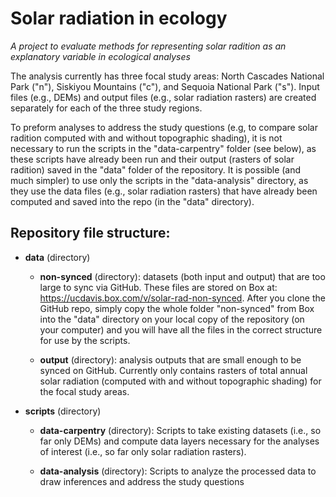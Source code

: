 # Solar radiation in ecology
_A project to evaluate methods for representing solar radition as an explanatory variable in ecological analyses_

The analysis currently has three focal study areas: North Cascades National Park ("n"), Siskiyou Mountains ("c"), and Sequoia National Park ("s"). Input files (e.g., DEMs) and output files (e.g., solar radiation rasters) are created separately for each of the three study regions.

To preform analyses to address the study questions (e.g, to compare solar radition computed with and without topographic shading), it is not necessary to run the scripts in the "data-carpentry" folder (see below), as these scripts have already been run and their output (rasters of solar radition) saved in the "data" folder of the repository. It is possible (and much simpler) to use only the scripts in the "data-analysis" directory, as they use the data files (e.g., solar radiation rasters) that have already been computed and saved into the repo (in the "data" directory).

## Repository file structure:

* **data** (directory)
  * **non-synced** (directory): datasets (both input and output) that are too large to sync via GitHub. These files are stored on Box at: https://ucdavis.box.com/v/solar-rad-non-synced. After you clone the GitHub repo, simply copy the whole folder "non-synced" from Box into the "data" directory on your local copy of the repository (on your computer) and you will have all the files in the correct structure for use by the scripts.
  
  * **output** (directory): analysis outputs that are small enough to be synced on GitHub. Currently only contains rasters of total annual solar radiation (computed with and without topographic shading) for the focal study areas.
  
* **scripts** (directory)

  * **data-carpentry** (directory): Scripts to take existing datasets (i.e., so far only DEMs) and compute data layers necessary for the analyses of interest (i.e., so far only solar radiation rasters).
  
  * **data-analysis** (directory): Scripts to analyze the processed data to draw inferences and address the study questions

